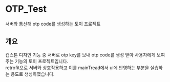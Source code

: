 # OTP_Test
서버와 통신해 otp code를 생성하는 토이 프로젝트

## 개요
캡스톤 디자인 기능 중 서버로 otp key를 보내 otp code를 생성 받아 사용자에게 보여주는 기능의 토이 프로젝트입니다.</br>
retrofit으로 서버와 상호작용하고 이를 mainTread에서 ui에 반영하는 부분을 실습하는 용도로 생성하였습니다.

